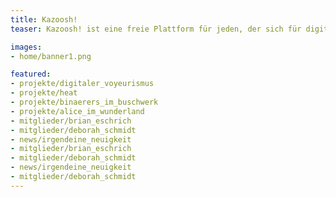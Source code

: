```yaml
---
title: Kazoosh!
teaser: Kazoosh! ist eine freie Plattform für jeden, der sich für digitales und elektronisches Basteln interessiert.

images:
- home/banner1.png

featured:
- projekte/digitaler_voyeurismus
- projekte/heat
- projekte/binaerers_im_buschwerk
- projekte/alice_im_wunderland
- mitglieder/brian_eschrich
- mitglieder/deborah_schmidt
- news/irgendeine_neuigkeit
- mitglieder/brian_eschrich
- mitglieder/deborah_schmidt
- news/irgendeine_neuigkeit
- mitglieder/deborah_schmidt
---
```



